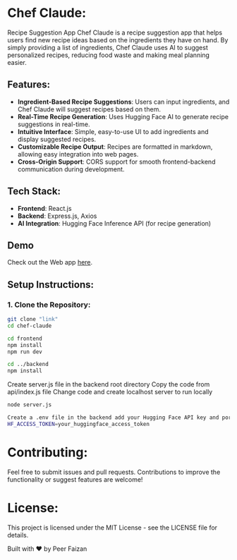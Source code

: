 # Chef Claude:
Recipe Suggestion App
Chef Claude is a recipe suggestion app that helps users find new recipe ideas based on the ingredients they have on hand. By simply providing a list of ingredients, Chef Claude uses AI to suggest personalized recipes, reducing food waste and making meal planning easier.

## Features:
- **Ingredient-Based Recipe Suggestions**: Users can input ingredients, and Chef Claude will suggest recipes based on them.
- **Real-Time Recipe Generation**: Uses Hugging Face AI to generate recipe suggestions in real-time.
- **Intuitive Interface**: Simple, easy-to-use UI to add ingredients and display suggested recipes.
- **Customizable Recipe Output**: Recipes are formatted in markdown, allowing easy integration into web pages.
- **Cross-Origin Support**: CORS support for smooth frontend-backend communication during development.

## Tech Stack:
- **Frontend**: React.js
- **Backend**: Express.js, Axios
- **AI Integration**: Hugging Face Inference API (for recipe generation)

## Demo
Check out the Web app [here]( https://recipe-generator-idpf.vercel.app/).

## Setup Instructions:

### 1. Clone the Repository:
```bash
git clone "link"
cd chef-claude

cd frontend
npm install
npm run dev

cd ../backend
npm install
```
Create server.js file in the backend root directory
Copy the code from api/index.js file
Change code and create localhost server to run locally
```bash
node server.js

Create a .env file in the backend add your Hugging Face API key and port:
HF_ACCESS_TOKEN=your_huggingface_access_token
```

# Contributing:
Feel free to submit issues and pull requests. Contributions to improve the functionality or suggest features are welcome!

# License:
This project is licensed under the MIT License - see the LICENSE file for details.

Built with ❤️ by Peer Faizan


